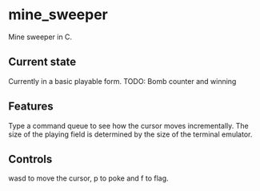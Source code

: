 # mine_sweeper
Mine sweeper in C.

## Current state
Currently in a basic playable form.
TODO: Bomb counter and winning

## Features
Type a command queue to see how the cursor moves incrementally.
The size of the playing field is determined by the size of the terminal emulator.

## Controls
wasd to move the cursor, p to poke and f to flag.
